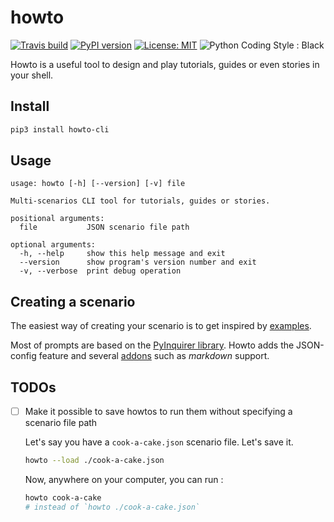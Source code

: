 # howto

[![Travis build](https://travis-ci.com/flavienbwk/howto.svg?branch=main)](https://travis-ci.com/flavienbwk/howto)
[![PyPI version](https://badge.fury.io/py/howto-cli.svg)](https://badge.fury.io/py/howto-cli)
[![License: MIT](https://img.shields.io/badge/License-MIT-yellow.svg)](https://opensource.org/licenses/MIT)
![Python Coding Style : Black](https://img.shields.io/badge/code%20style-black-000000.svg)

Howto is a useful tool to design and play tutorials, guides or even stories in your shell.

## Install

```bash
pip3 install howto-cli
```

## Usage

```help
usage: howto [-h] [--version] [-v] file

Multi-scenarios CLI tool for tutorials, guides or stories.

positional arguments:
  file           JSON scenario file path

optional arguments:
  -h, --help     show this help message and exit
  --version      show program's version number and exit
  -v, --verbose  print debug operation
```

## Creating a scenario

The easiest way of creating your scenario is to get inspired by [examples](./examples).

Most of prompts are based on the [PyInquirer library](https://github.com/CITGuru/PyInquirer). Howto adds the JSON-config feature and several [addons](./cli/howto/addons.py) such as _markdown_ support.

## TODOs

- [ ] Make it possible to save howtos to run them without specifying a scenario file path

  Let's say you have a `cook-a-cake.json` scenario file. Let's save it.

  ```bash
  howto --load ./cook-a-cake.json
  ```

  Now, anywhere on your computer, you can run :

  ```bash
  howto cook-a-cake
  # instead of `howto ./cook-a-cake.json`
  ```
